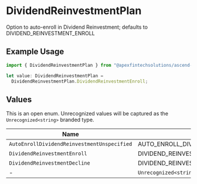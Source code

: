 # DividendReinvestmentPlan

Option to auto-enroll in Dividend Reinvestment; defaults to DIVIDEND_REINVESTMENT_ENROLL

## Example Usage

```typescript
import { DividendReinvestmentPlan } from "@apexfintechsolutions/ascend-sdk/models/components";

let value: DividendReinvestmentPlan =
  DividendReinvestmentPlan.DividendReinvestmentEnroll;
```

## Values

This is an open enum. Unrecognized values will be captured as the `Unrecognized<string>` branded type.

| Name                                          | Value                                         |
| --------------------------------------------- | --------------------------------------------- |
| `AutoEnrollDividendReinvestmentUnspecified`   | AUTO_ENROLL_DIVIDEND_REINVESTMENT_UNSPECIFIED |
| `DividendReinvestmentEnroll`                  | DIVIDEND_REINVESTMENT_ENROLL                  |
| `DividendReinvestmentDecline`                 | DIVIDEND_REINVESTMENT_DECLINE                 |
| -                                             | `Unrecognized<string>`                        |